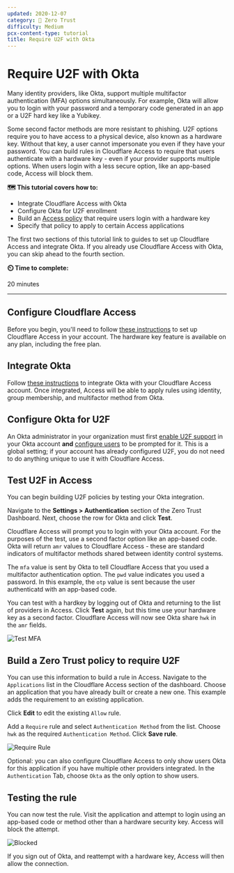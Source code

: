 ```yaml
---
updated: 2020-12-07
category: 🔐 Zero Trust
difficulty: Medium
pcx-content-type: tutorial
title: Require U2F with Okta
---
```


# Require U2F with Okta

Many identity providers, like Okta, support multiple multifactor authentication (MFA) options simultaneously. For example, Okta will allow you to login with your password and a temporary code generated in an app or a U2F hard key like a Yubikey.

Some second factor methods are more resistant to phishing. U2F options require you to have access to a physical device, also known as a hardware key. Without that key, a user cannot impersonate you even if they have your password. You can build rules in Cloudflare Access to require that users authenticate with a hardware key - even if your provider supports multiple options. When users login with a less secure option, like an app-based code, Access will block them.

**🗺️ This tutorial covers how to:**

- Integrate Cloudflare Access with Okta
- Configure Okta for U2F enrollment
- Build an [Access policy](/cloudflare-one/policies/access/) that require users login with a hardware key
- Specify that policy to apply to certain Access applications

The first two sections of this tutorial link to guides to set up Cloudflare Access and integrate Okta. If you already use Cloudflare Access with Okta, you can skip ahead to the fourth section.

**⏲️ Time to complete:**

20 minutes

---

## Configure Cloudflare Access

Before you begin, you'll need to follow [these instructions](/cloudflare-one/setup/) to set up Cloudflare Access in your account. The hardware key feature is available on any plan, including the free plan.

## Integrate Okta

Follow [these instructions](/cloudflare-one/identity/idp-integration/okta/) to integrate Okta with your Cloudflare Access account. Once integrated, Access will be able to apply rules using identity, group membership, and multifactor method from Okta.

## Configure Okta for U2F

An Okta administrator in your organization must first [enable U2F support](https://help.okta.com/en/prod/Content/Topics/Security/MFA.htm) in your Okta account **and** [configure users](https://help.okta.com/en/prod/Content/Topics/Security/healthinsight/required-factors.htm) to be prompted for it. This is a global setting; if your account has already configured U2F, you do not need to do anything unique to use it with Cloudflare Access.

## Test U2F in Access

You can begin building U2F policies by testing your Okta integration.

Navigate to the **Settings > Authentication** section of the Zero Trust Dashboard. Next, choose the row for Okta and click **Test**.

Cloudflare Access will prompt you to login with your Okta account. For the purposes of the test, use a second factor option like an app-based code. Okta will return `amr` values to Cloudflare Access - these are standard indicators of multifactor methods shared between identity control systems.

The `mfa` value is sent by Okta to tell Cloudflare Access that you used a multifactor authentication option. The `pwd` value indicates you used a password. In this example, the `otp` value is sent because the user authenticatd with an app-based code.

You can test with a hardkey by logging out of Okta and returning to the list of providers in Access. Click **Test** again, but this time use your hardware key as a second factor. Cloudflare Access will now see Okta share `hwk` in the `amr` fields.

![Test MFA](/cloudflare-one/static/zero-trust-security/require-yubikey/with-hwk.png)

## Build a Zero Trust policy to require U2F

You can use this information to build a rule in Access. Navigate to the `Applications` list in the Cloudflare Access section of the dashboard. Choose an application that you have already built or create a new one. This example adds the requirement to an existing application.


Click **Edit** to edit the existing `Allow` rule.

Add a `Require` rule and select `Authentication Method` from the list. Choose `hwk` as the required `Authentication Method`. Click **Save rule**.

![Require Rule](/cloudflare-one/static/zero-trust-security/require-yubikey/require-hwk.png)

Optional: you can also configure Cloudflare Access to only show users Okta for this application if you have multiple other providers integrated. In the `Authentication` Tab, choose `Okta` as the only option to show users.

## Testing the rule

You can now test the rule. Visit the application and attempt to login using an app-based code or method other than a hardware security key. Access will block the attempt.

![Blocked](/cloudflare-one/static/zero-trust-security/require-yubikey/blocked-user.png)

If you sign out of Okta, and reattempt with a hardware key, Access will then allow the connection.
